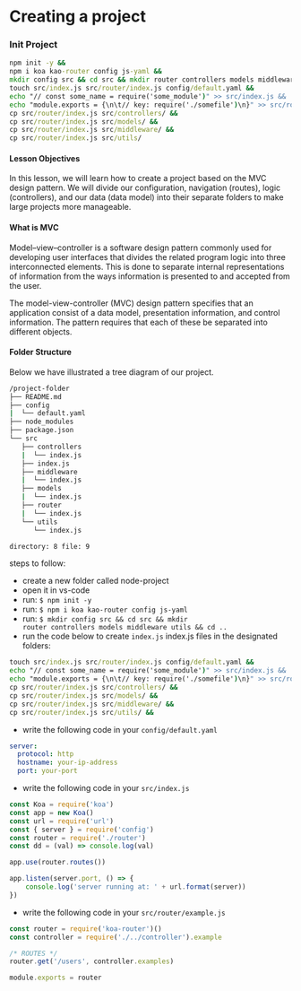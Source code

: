 # Creating a project

### Init Project 
```cmd
npm init -y &&
npm i koa kao-router config js-yaml &&
mkdir config src && cd src && mkdir router controllers models middleware utils && cd .. &&
touch src/index.js src/router/index.js config/default.yaml &&
echo "// const some_name = require('some_module')" >> src/index.js &&
echo "module.exports = {\n\t// key: require('./somefile')\n}" >> src/router/index.js &&
cp src/router/index.js src/controllers/ &&
cp src/router/index.js src/models/ &&
cp src/router/index.js src/middleware/ &&
cp src/router/index.js src/utils/
```

#### Lesson Objectives
In this lesson, we will learn how to create a project based on the MVC design pattern. 
We will divide our configuration, navigation (routes), logic (controllers), and our data (data model) into their separate folders to make large projects more manageable.

#### What is MVC
Model–view–controller is a software design pattern commonly used for developing user interfaces that divides the related program logic into three interconnected elements. This is done to separate internal representations of information from the ways information is presented to and accepted from the user.

The model-view-controller (MVC) design pattern specifies that an application consist of a data model, presentation information, and control information. The pattern requires that each of these be separated into different objects.

#### Folder Structure
Below we have illustrated a tree diagram of our project.

```cmd
/project-folder
├── README.md
├── config
|  └── default.yaml
├── node_modules
├── package.json
└── src
   ├── controllers
   |  └── index.js
   ├── index.js
   ├── middleware
   |  └── index.js
   ├── models
   |  └── index.js
   ├── router
   |  └── index.js
   └── utils
      └── index.js

directory: 8 file: 9
```

steps to follow:
- create a new folder called node-project
- open it in vs-code
- run: <code>$ npm init -y</code>
- run: <code>$ npm i koa kao-router config js-yaml</code>
- run: <code>$ mkdir config src && cd src && mkdir router controllers models middleware utils && cd ..</code>
- run the code below to create <code>index.js</code> index.js files in the designated folders:
```cmd
touch src/index.js src/router/index.js config/default.yaml &&
echo "// const some_name = require('some_module')" >> src/index.js &&
echo "module.exports = {\n\t// key: require('./somefile')\n}" >> src/router/index.js &&
cp src/router/index.js src/controllers/ &&
cp src/router/index.js src/models/ &&
cp src/router/index.js src/middleware/ &&
cp src/router/index.js src/utils/ &&
```
- write the following code in your <code>config/default.yaml</code>
```yaml
server:
  protocol: http
  hostname: your-ip-address
  port: your-port
```
- write the following code in your <code>src/index.js</code>
```js
const Koa = require('koa')
const app = new Koa()
const url = require('url')
const { server } = require('config')
const router = require('./router')
const dd = (val) => console.log(val)

app.use(router.routes())

app.listen(server.port, () => {
    console.log('server running at: ' + url.format(server))
})
```
- write the following code in your <code>src/router/example.js</code>
```js
const router = require('koa-router')()
const controller = require('./../controller').example

/* ROUTES */
router.get('/users', controller.examples)

module.exports = router
```
